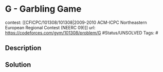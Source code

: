 # G - Garbling Game

contest: [[CFICPC/101308/101308|2009-2010 ACM-ICPC Northeastern European Regional Contest (NEERC 09)]]
url: https://codeforces.com/gym/101308/problem/G
#Status/UNSOLVED
Tags: #

## Description

## Solution


